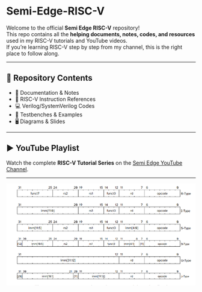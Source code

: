 # Semi-Edge-RISC-V

Welcome to the official **Semi Edge RISC-V** repository!  
This repo contains all the **helping documents, notes, codes, and resources** used in my RISC-V tutorials and YouTube videos.  
If you’re learning RISC-V step by step from my channel, this is the right place to follow along.  

---

## 📂 Repository Contents
- 📘 Documentation & Notes  
- 📝 RISC-V Instruction References  
- 💻 Verilog/SystemVerilog Codes  
- 🔧 Testbenches & Examples  
- 🖥️ Diagrams & Slides  

---

## ▶️ YouTube Playlist
Watch the complete **RISC-V Tutorial Series** on the [Semi Edge YouTube Channel](https://www.youtube.com/@semiedge1).  

---

<p align="center">
  <img src="https://github.com/majidale/Semi-Edge-RISC-V/blob/main/Instruction%20Format.png" alt="Instruction Format" width="600">
</p>
